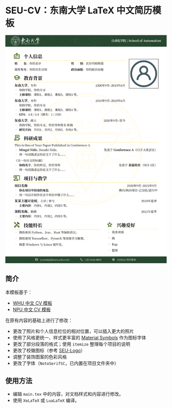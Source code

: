 # SEU-CV：东南大学 LaTeX 中文简历模板

![](./docs/CV-preview.jpg)

## 简介

本模板基于：

- [WHU 中文 CV 模板](https://www.overleaf.com/latex/templates/whuwu-han-da-xue-zhong-wen-jian-li-mo-ban/dbkvxrqjmzpd)
- [NPU 中文 CV 模板](https://www.overleaf.com/latex/templates/npu-cv/mncqzxhvfzrx)

在原有内容的基础上进行了修改：

- 更改了照片和个人信息栏位的相对位置，可以插入更大的照片
- 使用了风格更统一、样式更丰富的 [Material Symbols](https://fonts.google.com/icons) 作为图标字体
- 更改了部分段落的格式；使用 `itemize` 整理每个项目的说明
- 更改了校徽图标（参考 [SEU-Logo](https://github.com/seumxc/SEU-Logo)）
- 调整了装饰图案的色彩风格
- 更改了字体（`NotoSerifSC`，已内置在项目文件夹中）

## 使用方法

- 编辑 `main.tex` 中的内容，对文档样式和内容进行修改。
- 使用 `XeLaTeX` 或 `LuaLaTeX` 编译。